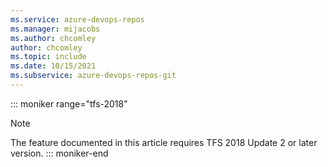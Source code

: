 ```yaml
---
ms.service: azure-devops-repos
ms.manager: mijacobs
ms.author: chcomley
author: chcomley
ms.topic: include
ms.date: 10/15/2021
ms.subservice: azure-devops-repos-git
---
```


::: moniker range="tfs-2018"
> [!NOTE]
> The feature documented in this article requires TFS 2018 Update 2 or later version. 
::: moniker-end 
